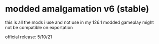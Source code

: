 # modded amalgamation v6 (stable)
this is all the mods i use and not use in my 126.1 modded gameplay
might not be compatible on exportation

official release:
5/10/21
